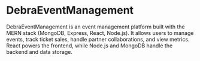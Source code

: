 # DebraEventManagement
DebraEventManagement is an event management platform built with the MERN stack (MongoDB, Express, React, Node.js). It allows users to manage events, track ticket sales, handle partner collaborations, and view metrics. React powers the frontend, while Node.js and MongoDB handle the backend and data storage.

